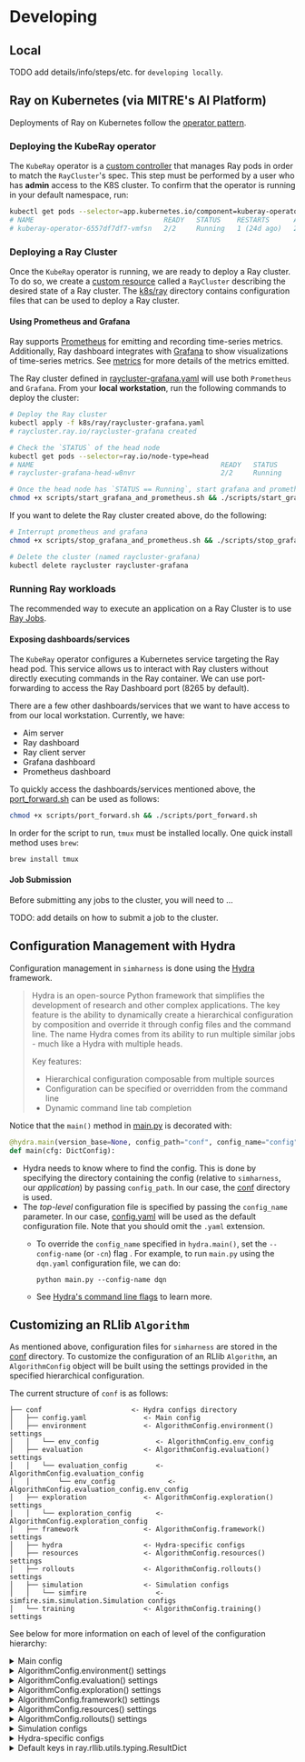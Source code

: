 # Developing

## Local

TODO add details/info/steps/etc. for `developing locally`.

## Ray on Kubernetes (via MITRE's AI Platform)

Deployments of Ray on Kubernetes follow the [operator pattern](https://kubernetes.io/docs/concepts/extend-kubernetes/operator/).

### Deploying the KubeRay operator

The `KubeRay` operator is a [custom controller](https://kubernetes.io/docs/concepts/extend-kubernetes/api-extension/custom-resources/#custom-controllers) that manages Ray pods in order to match the `RayCluster`'s spec. This step must be performed by a user who has **admin** access to the K8S cluster. To confirm that the operator is running in your default namespace, run:

```sh
kubectl get pods --selector=app.kubernetes.io/component=kuberay-operator
# NAME                                READY   STATUS    RESTARTS      AGE
# kuberay-operator-6557df7df7-vmfsn   2/2     Running   1 (24d ago)   24d
```

### Deploying a Ray Cluster

Once the `KubeRay` operator is running, we are ready to deploy a Ray cluster. To do so, we create a [custom resource](https://kubernetes.io/docs/concepts/extend-kubernetes/api-extension/custom-resources/) called a `RayCluster` describing the desired state of a Ray cluster. The [k8s/ray](simharness2/k8s/ray) directory contains configuration files that can be used to deploy a Ray cluster.

#### Using Prometheus and Grafana

Ray supports [Prometheus](https://docs.ray.io/en/latest/cluster/running-applications/monitoring-and-observability.html#prometheus) for emitting and recording time-series metrics. Additionally, Ray dashboard integrates with [Grafana](https://docs.ray.io/en/latest/cluster/running-applications/monitoring-and-observability.html#grafana) to show visualizations of time-series metrics. See [metrics](https://docs.ray.io/en/latest/ray-observability/ray-metrics.html#ray-metrics) for more details of the metrics emitted.

The Ray cluster defined in [raycluster-grafana.yaml](simharness2/k8s/ray/raycluster-grafana.yaml) will use both `Prometheus` and `Grafana`. From your **local workstation**, run the following commands to deploy the cluster:

```sh
# Deploy the Ray cluster
kubectl apply -f k8s/ray/raycluster-grafana.yaml
# raycluster.ray.io/raycluster-grafana created

# Check the `STATUS` of the head node
kubectl get pods --selector=ray.io/node-type=head
# NAME                                              READY   STATUS             RESTARTS         AGE
# raycluster-grafana-head-w8nvr                     2/2     Running            0                94m

# Once the head node has `STATUS == Running`, start grafana and prometheus
chmod +x scripts/start_grafana_and_prometheus.sh && ./scripts/start_grafana_and_prometheus.sh
```

If you want to delete the Ray cluster created above, do the following:
```sh
# Interrupt prometheus and grafana
chmod +x scripts/stop_grafana_and_prometheus.sh && ./scripts/stop_grafana_and_prometheus.sh

# Delete the cluster (named raycluster-grafana)
kubectl delete raycluster raycluster-grafana
```

### Running Ray workloads

The recommended way to execute an application on a Ray Cluster is to use [Ray Jobs](https://docs.ray.io/en/latest/cluster/running-applications/job-submission/quickstart.html#jobs-quickstart).

#### Exposing dashboards/services
The `KubeRay` operator configures a Kubernetes service targeting the Ray head pod. This service allows us to interact with Ray clusters without directly executing commands in the Ray container. We can use port-forwarding to access the Ray Dashboard port (8265 by default). 

There are a few other dashboards/services that we want to have access to from our local workstation. Currently, we have:
- Aim server
- Ray dashboard
- Ray client server
- Grafana dashboard
- Prometheus dashboard

To quickly access the dashboards/services mentioned above, the [port_forward.sh](simharness2/scripts/port_forward.sh) can be used as follows:
```sh
chmod +x scripts/port_forward.sh && ./scripts/port_forward.sh
```
In order for the script to run, `tmux` must be installed locally. One quick install method uses `brew`:
```sh
brew install tmux
```

#### Job Submission

Before submitting any jobs to the cluster, you will need to ...

TODO: add details on how to submit a job to the cluster.

## Configuration Management with Hydra

Configuration management in `simharness` is done using the [Hydra](https://hydra.cc/docs/intro/#introduction) framework.
> Hydra is an open-source Python framework that simplifies the development of research and other complex applications. The key feature is the ability to dynamically create a hierarchical configuration by composition and override it through config files and the command line. The name Hydra comes from its ability to run multiple similar jobs - much like a Hydra with multiple heads.
>
> Key features:​
>
> - Hierarchical configuration composable from multiple sources
> - Configuration can be specified or overridden from the command line
> - Dynamic command line tab completion

Notice that the `main()` method in [main.py](simharness2/main.py) is decorated with:

```python
@hydra.main(version_base=None, config_path="conf", config_name="config")
def main(cfg: DictConfig):
```

- Hydra needs to know where to find the config. This is done by specifying the directory containing the config (relative to `simharness`, our *application*) by passing `config_path`. In our case, the [conf](simharness2/conf) directory is used.
- The *top-level* configuration file is specified by passing the `config_name` parameter. In our case, [config.yaml](simharness2/conf/config.yaml) will be used as the default configuration file. Note that you should omit the `.yaml` extension.
  - To override the `config_name` specified in `hydra.main()`, set the `--config-name` (or `-cn`) flag . For example, to run `main.py` using the `dqn.yaml` configuration file, we can do:

    ```shell
    python main.py --config-name dqn
    ```

  - See [Hydra's command line flags](https://hydra.cc/docs/1.1/advanced/hydra-command-line-flags/) to learn more.

## Customizing an RLlib `Algorithm`
As mentioned above, configuration files for `simharness` are stored in the [conf](simharness2/conf) directory. To customize the configuration of an RLlib `Algorithm`, an `AlgorithmConfig` object will be built using the settings provided in the specified hierarchical configuration.

The current structure of `conf` is as follows:

```shell
├── conf                      <- Hydra configs directory
│   ├── config.yaml              <- Main config
│   ├── environment              <- AlgorithmConfig.environment() settings
│   │   └── env_config              <- AlgorithmConfig.env_config
│   ├── evaluation               <- AlgorithmConfig.evaluation() settings
│   │   └── evaluation_config       <- AlgorithmConfig.evaluation_config
│   │       └── env_config             <- AlgorithmConfig.evaluation_config.env_config
│   ├── exploration              <- AlgorithmConfig.exploration() settings
│   │   └── exploration_config      <- AlgorithmConfig.exploration_config
│   ├── framework                <- AlgorithmConfig.framework() settings
│   ├── hydra                    <- Hydra-specific configs
│   ├── resources                <- AlgorithmConfig.resources() settings
│   ├── rollouts                 <- AlgorithmConfig.rollouts() settings
│   ├── simulation               <- Simulation configs
│   │   └── simfire                 <- simfire.sim.simulation.Simulation configs
│   └── training                 <- AlgorithmConfig.training() settings
```

See below for more information on each of level of the configuration hierarchy:

<details>
  <summary>Main config</summary>

  - `cli`
    - `mode`: The run mode to use. I recommend using `tune` to train an `Algorithm`, as it is (currently) the only
    way to track experiments with `Aim`. The `view` mode is intended to be used to do inference with a trained
    `Algorithm` on a fixed evaluation simulation and save a `.gif` of the agent acting in the simulation.
        - Options: `train`, `tune`, `view`
        - Default: `???`
  - `algo`
    - `name`: The desired `Algorithm` class to use. See [Available Algorithms - Overview](https://docs.ray.io/en/latest/rllib/rllib-algorithms.html#available-algorithms-overview) for the algorithms currently available in RLlib.
        - Default: `DQN`
  - `runtime`: *Some* of the configuration that will be used to create a [ray.air.RunConfig](https://docs.ray.io/en/latest/ray-air/api/doc/ray.air.RunConfig.html#ray-air-runconfig) object.
    - `name`: Name of the trial or experiment. If not provided, will be deduced from the Trainable.
        - Default: `null`
    - `local_dir`: Local dir to save training results to.
        - Default: `${hydra:run.dir}`
  - `checkpoint`: The configuration that will be used to create a [ray.air.CheckpointConfig](https://docs.ray.io/en/latest/ray-air/api/doc/ray.air.CheckpointConfig.html#ray-air-checkpointconfig) object.
    - `checkpoint_frequency`: Number of iterations between checkpoints. Checkpointing is disabled when set to `0`.
        - Default: `20` (TODO: decide default value)
    - `num_to_keep`: The number of checkpoints to keep on disk for this run. If a checkpoint is persisted to disk after there are already this many checkpoints, then an existing checkpoint will be deleted. If this is `None`, checkpoints will not be deleted. Must be >= 1.
        - Default: `null`
  - `stop_conditions`: The stop conditions to consider. This will be used to set the `stop` argument when initializing the `ray.air.RunConfig` object. **Note**: The specified values **must** match keys contained in the `ray.rllib.utils.typing.ResultDict` (which represents the result dict returned by `Algorithm.train()`; see below for the default keys).
    - `training_iteration`:
        - Default: `1000000` (1 million)
    - `timesteps_total`:
        - Default: `2000000000` (2 billion)
    - `episode_reward_mean`:
        - Default: `100` (currently, this value is arbitrary)
  - `debugging`: *Some* of the options that will be passed to configure `AlgorithmConfig.debugging()` settings.
    - `log_level`: Set the `ray.rllib.*` log level for the agent process and its workers. The `DEBUG` level will also periodically print out summaries of relevant internal dataflow (this is also printed out once at startup at the `INFO` level).
        - Options: `DEBUG`, `INFO`, `WARN`, `ERROR`
        - Default: `WARN`
    - `log_sys_usage`: Log system resource metrics to results. This requires `psutil` to be installed for sys stats, and `gputil` for GPU metrics.
        - Default: `True`
    - `seed`: This argument, in conjunction with worker_index, sets the random seed of each worker, so that **identically configured trials will have identical results. This makes experiments reproducible.**
        - Default: `2000`



</details>

<details>
  <summary>AlgorithmConfig.environment() settings</summary>

  ### TODO

</details>

<details>
  <summary>AlgorithmConfig.evaluation() settings</summary>

  ### TODO

</details>

<details>
  <summary>AlgorithmConfig.exploration() settings</summary>

  ### TODO

</details>

<details>
  <summary>AlgorithmConfig.framework() settings</summary>

  ### TODO

</details>

<details>
  <summary>AlgorithmConfig.resources() settings</summary>

  ### TODO

</details>

<details>
  <summary>AlgorithmConfig.rollouts() settings</summary>

  ### TODO

</details>

<details>
  <summary>Simulation configs</summary>

  ### TODO
  `simfire.sim.simulation.Simulation` configs

</details>

<details>
  <summary>Hydra-specific configs</summary>

  ### TODO

</details>

<details>
  <summary>Default keys in ray.rllib.utils.typing.ResultDict</summary>

````python
['episode_reward_max', 'episode_reward_min', 'episode_reward_mean', 'episode_len_mean', 'episodes_this_iter', 'num_faulty_episodes', 'num_healthy_workers', 'num_in_flight_async_reqs', 'num_remote_worker_restarts', 'num_agent_steps_sampled', 'num_agent_steps_trained', 'num_env_steps_sampled', 'num_env_steps_trained', 'num_env_steps_sampled_this_iter', 'num_env_steps_trained_this_iter', 'timesteps_total', 'num_steps_trained_this_iter', 'agent_timesteps_total', 'done', 'episodes_total', 'training_iteration', 'trial_id', 'experiment_id', 'date', 'timestamp', 'time_this_iter_s', 'time_total_s', 'pid', 'hostname', 'node_ip', 'time_since_restore', 'timesteps_since_restore', 'iterations_since_restore', 'warmup_time', 'info/num_env_steps_sampled', 'info/num_env_steps_trained', 'info/num_agent_steps_sampled', 'info/num_agent_steps_trained', 'sampler_results/episode_reward_max', 'sampler_results/episode_reward_min', 'sampler_results/episode_reward_mean', 'sampler_results/episode_len_mean', 'sampler_results/episodes_this_iter', 'sampler_results/num_faulty_episodes', 'hist_stats/episode_reward', 'hist_stats/episode_lengths', 'sampler_perf/mean_raw_obs_processing_ms', 'sampler_perf/mean_inference_ms', 'sampler_perf/mean_action_processing_ms', 'sampler_perf/mean_env_wait_ms', 'sampler_perf/mean_env_render_ms', 'connector_metrics/ObsPreprocessorConnector_ms', 'connector_metrics/StateBufferConnector_ms', 'connector_metrics/ViewRequirementAgentConnector_ms', 'timers/training_iteration_time_ms', 'counters/num_env_steps_sampled', 'counters/num_env_steps_trained', 'counters/num_agent_steps_sampled', 'counters/num_agent_steps_trained', 'config/num_gpus', 'config/num_cpus_per_worker', 'config/num_gpus_per_worker', 'config/_fake_gpus', 'config/num_trainer_workers', 'config/num_gpus_per_trainer_worker', 'config/num_cpus_per_trainer_worker', 'config/placement_strategy', 'config/eager_tracing', 'config/eager_max_retraces', 'config/env', 'config/observation_space', 'config/action_space', 'config/env_task_fn', 'config/render_env', 'config/clip_rewards', 'config/normalize_actions', 'config/clip_actions', 'config/disable_env_checking', 'config/is_atari', 'config/auto_wrap_old_gym_envs', 'config/num_envs_per_worker', 'config/sample_collector', 'config/sample_async', 'config/enable_connectors', 'config/rollout_fragment_length', 'config/batch_mode', 'config/remote_worker_envs', 'config/remote_env_batch_wait_ms', 'config/validate_workers_after_construction', 'config/ignore_worker_failures', 'config/recreate_failed_workers', 'config/restart_failed_sub_environments', 'config/num_consecutive_worker_failures_tolerance', 'config/preprocessor_pref', 'config/observation_filter', 'config/synchronize_filters', 'config/compress_observations', 'config/enable_tf1_exec_eagerly', 'config/sampler_perf_stats_ema_coef', 'config/worker_health_probe_timeout_s', 'config/worker_restore_timeout_s', 'config/gamma', 'config/lr', 'config/train_batch_size', 'config/max_requests_in_flight_per_sampler_worker', 'config/rl_trainer_class', 'config/_enable_rl_trainer_api', 'config/_rl_trainer_hps', 'config/explore', 'config/policy_states_are_swappable', 'config/actions_in_input_normalized', 'config/postprocess_inputs', 'config/shuffle_buffer_size', 'config/output', 'config/output_compress_columns', 'config/output_max_file_size', 'config/offline_sampling', 'config/evaluation_interval', 'config/evaluation_duration', 'config/evaluation_duration_unit', 'config/evaluation_sample_timeout_s', 'config/evaluation_parallel_to_training', 'config/ope_split_batch_by_episode', 'config/evaluation_num_workers', 'config/always_attach_evaluation_results', 'config/enable_async_evaluation', 'config/in_evaluation', 'config/sync_filters_on_rollout_workers_timeout_s', 'config/keep_per_episode_custom_metrics', 'config/metrics_episode_collection_timeout_s', 'config/metrics_num_episodes_for_smoothing', 'config/min_time_s_per_iteration', 'config/min_train_timesteps_per_iteration', 'config/min_sample_timesteps_per_iteration', 'config/export_native_model_files', 'config/checkpoint_trainable_policies_only', 'config/logger_creator', 'config/log_level', 'config/log_sys_usage', 'config/fake_sampler', 'config/seed', 'config/worker_cls', 'config/rl_module_class', 'config/_enable_rl_module_api', 'config/_tf_policy_handles_more_than_one_loss', 'config/_disable_preprocessor_api', 'config/_disable_action_flattening', 'config/_disable_execution_plan_api', 'config/simple_optimizer', 'config/replay_sequence_length', 'config/horizon', 'config/soft_horizon', 'config/no_done_at_end', 'config/target_network_update_freq', 'config/num_steps_sampled_before_learning_starts', 'config/store_buffer_in_checkpoints', 'config/lr_schedule', 'config/adam_epsilon', 'config/grad_clip', 'config/tau', 'config/num_atoms', 'config/v_min', 'config/v_max', 'config/noisy', 'config/sigma0', 'config/dueling', 'config/hiddens', 'config/double_q', 'config/n_step', 'config/before_learn_on_batch', 'config/training_intensity', 'config/td_error_loss_fn', 'config/categorical_distribution_temperature', 'config/__stdout_file__', 'config/__stderr_file__', 'config/input', 'config/callbacks', 'config/create_env_on_driver', 'config/custom_eval_function', 'config/framework', 'config/num_cpus_for_driver', 'config/num_workers', 'perf/cpu_util_percent', 'perf/ram_util_percent', 'perf/gpu_util_percent0', 'perf/vram_util_percent0', 'sampler_results/hist_stats/episode_reward', 'sampler_results/hist_stats/episode_lengths', 'sampler_results/sampler_perf/mean_raw_obs_processing_ms', 'sampler_results/sampler_perf/mean_inference_ms', 'sampler_results/sampler_perf/mean_action_processing_ms', 'sampler_results/sampler_perf/mean_env_wait_ms', 'sampler_results/sampler_perf/mean_env_render_ms', 'sampler_results/connector_metrics/ObsPreprocessorConnector_ms', 'sampler_results/connector_metrics/StateBufferConnector_ms', 'sampler_results/connector_metrics/ViewRequirementAgentConnector_ms', 'config/tf_session_args/intra_op_parallelism_threads', 'config/tf_session_args/inter_op_parallelism_threads', 'config/tf_session_args/log_device_placement', 'config/tf_session_args/allow_soft_placement', 'config/local_tf_session_args/intra_op_parallelism_threads', 'config/local_tf_session_args/inter_op_parallelism_threads', 'config/env_config/simulation', 'config/env_config/movements', 'config/env_config/interactions', 'config/env_config/attributes', 'config/env_config/normalized_attributes', 'config/env_config/agent_speed', 'config/env_config/deterministic', 'config/model/_disable_preprocessor_api', 'config/model/_disable_action_flattening', 'config/model/fcnet_hiddens', 'config/model/fcnet_activation', 'config/model/conv_filters', 'config/model/conv_activation', 'config/model/post_fcnet_hiddens', 'config/model/post_fcnet_activation', 'config/model/free_log_std', 'config/model/no_final_linear', 'config/model/vf_share_layers', 'config/model/use_lstm', 'config/model/max_seq_len', 'config/model/lstm_cell_size', 'config/model/lstm_use_prev_action', 'config/model/lstm_use_prev_reward', 'config/model/_time_major', 'config/model/use_attention', 'config/model/attention_num_transformer_units', 'config/model/attention_dim', 'config/model/attention_num_heads', 'config/model/attention_head_dim', 'config/model/attention_memory_inference', 'config/model/attention_memory_training', 'config/model/attention_position_wise_mlp_dim', 'config/model/attention_init_gru_gate_bias', 'config/model/attention_use_n_prev_actions', 'config/model/attention_use_n_prev_rewards', 'config/model/framestack', 'config/model/dim', 'config/model/grayscale', 'config/model/zero_mean', 'config/model/custom_model', 'config/model/custom_action_dist', 'config/model/custom_preprocessor', 'config/model/lstm_use_prev_action_reward', 'config/model/_use_default_native_models', 'config/exploration_config/type', 'config/exploration_config/initial_epsilon', 'config/exploration_config/final_epsilon', 'config/exploration_config/epsilon_timesteps', 'config/policies/default_policy', 'config/evaluation_config/explore', 'config/evaluation_config/env', 'config/logger_config/type', 'config/logger_config/logdir', 'config/replay_buffer_config/type', 'config/replay_buffer_config/prioritized_replay', 'config/replay_buffer_config/capacity', 'config/replay_buffer_config/prioritized_replay_alpha', 'config/replay_buffer_config/prioritized_replay_beta', 'config/replay_buffer_config/prioritized_replay_eps', 'config/replay_buffer_config/replay_sequence_length', 'config/replay_buffer_config/worker_side_prioritization', 'config/multiagent/policy_mapping_fn', 'config/multiagent/policies_to_train', 'config/multiagent/policy_map_capacity', 'config/multiagent/policy_map_cache', 'config/multiagent/count_steps_by', 'config/multiagent/observation_fn', 'config/tf_session_args/gpu_options/allow_growth', 'config/tf_session_args/device_count/CPU', 'config/evaluation_config/env_config/simulation', 'config/evaluation_config/env_config/movements', 'config/evaluation_config/env_config/interactions', 'config/evaluation_config/env_config/attributes', 'config/evaluation_config/env_config/normalized_attributes', 'config/evaluation_config/env_config/agent_speed', 'config/evaluation_config/env_config/deterministic', 'config/multiagent/policies/default_policy']
```

</details>
